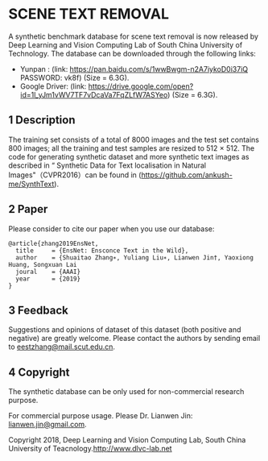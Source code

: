 # SCENE TEXT REMOVAL

  A synthetic benchmark database for scene text removal is now released by Deep Learning and Vision Computing Lab of South China University of Technology. The database can be downloaded through the following links:
* Yunpan : (link: https://pan.baidu.com/s/1wwBwgm-n2A7iykoD0i37iQ PASSWORD: vk8f) (Size = 6.3G).
* Google Driver: (link: https://drive.google.com/open?id=1l_yJm1vWV7TF7vDcaVa7FqZLfW7ASYeo) (Size = 6.3G).
## 1 Description

The training set consists of a total of 8000 images and the test set contains 800 images; all the training and test samples are resized to 512 × 512. The code for generating synthetic dataset and more synthetic text images as described in “ Synthetic Data for Text localisation in Natural Images"（CVPR2016）can be found in (https://github.com/ankush-me/SynthText).

## 2 Paper

Please consider to cite our paper when you use our database:
```
@article{zhang2019EnsNet,
  title     = {EnsNet: Ensconce Text in the Wild},
  author    = {Shuaitao Zhang∗, Yuliang Liu∗, Lianwen Jin†, Yaoxiong Huang, Songxuan Lai
  joural    = {AAAI}
  year      = {2019}
}
```
## 3 Feedback

Suggestions and opinions of dataset of this dataset (both positive and negative) are greatly welcome. Please contact the authors by sending email to eestzhang@mail.scut.edu.cn.
## 4 Copyright

The synthetic database can be only used for non-commercial research purpose. 

For commercial purpose usage. Please  Dr. Lianwen Jin: lianwen.jin@gmail.com.

Copyright 2018, Deep Learning and Vision Computing Lab, South China University of Teacnology.http://www.dlvc-lab.net
